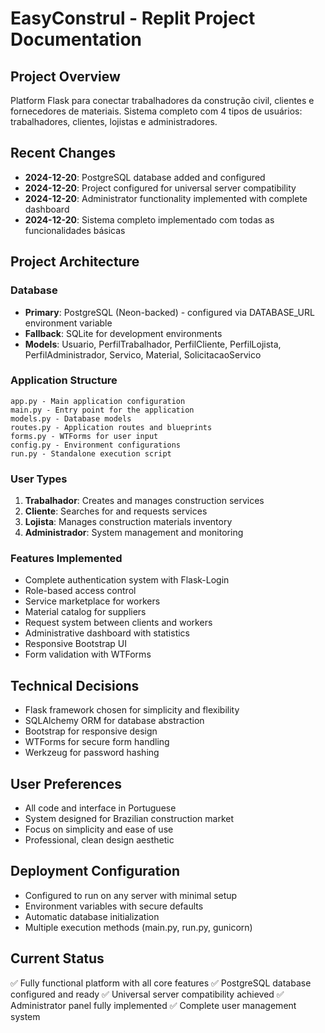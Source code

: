 # EasyConstrul - Replit Project Documentation

## Project Overview
Platform Flask para conectar trabalhadores da construção civil, clientes e fornecedores de materiais. Sistema completo com 4 tipos de usuários: trabalhadores, clientes, lojistas e administradores.

## Recent Changes
- **2024-12-20**: PostgreSQL database added and configured
- **2024-12-20**: Project configured for universal server compatibility
- **2024-12-20**: Administrator functionality implemented with complete dashboard
- **2024-12-20**: Sistema completo implementado com todas as funcionalidades básicas

## Project Architecture

### Database
- **Primary**: PostgreSQL (Neon-backed) - configured via DATABASE_URL environment variable
- **Fallback**: SQLite for development environments
- **Models**: Usuario, PerfilTrabalhador, PerfilCliente, PerfilLojista, PerfilAdministrador, Servico, Material, SolicitacaoServico

### Application Structure
```
app.py - Main application configuration
main.py - Entry point for the application
models.py - Database models
routes.py - Application routes and blueprints
forms.py - WTForms for user input
config.py - Environment configurations
run.py - Standalone execution script
```

### User Types
1. **Trabalhador**: Creates and manages construction services
2. **Cliente**: Searches for and requests services
3. **Lojista**: Manages construction materials inventory
4. **Administrador**: System management and monitoring

### Features Implemented
- Complete authentication system with Flask-Login
- Role-based access control
- Service marketplace for workers
- Material catalog for suppliers
- Request system between clients and workers
- Administrative dashboard with statistics
- Responsive Bootstrap UI
- Form validation with WTForms

## Technical Decisions
- Flask framework chosen for simplicity and flexibility
- SQLAlchemy ORM for database abstraction
- Bootstrap for responsive design
- WTForms for secure form handling
- Werkzeug for password hashing

## User Preferences
- All code and interface in Portuguese
- System designed for Brazilian construction market
- Focus on simplicity and ease of use
- Professional, clean design aesthetic

## Deployment Configuration
- Configured to run on any server with minimal setup
- Environment variables with secure defaults
- Automatic database initialization
- Multiple execution methods (main.py, run.py, gunicorn)

## Current Status
✅ Fully functional platform with all core features
✅ PostgreSQL database configured and ready
✅ Universal server compatibility achieved
✅ Administrator panel fully implemented
✅ Complete user management system